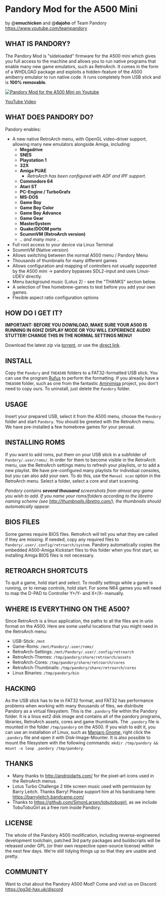 


# Pandory Mod for the A500 Mini
by @**emuchicken** and @**dajoho** of Team Pandory https://www.youtube.com/teampandory

## WHAT IS PANDORY?

The Pandory Mod is "sideloaded" firmware for the A500 mini which gives you full access to the machine and allows you to run native programs that enable many new game emulators, such as RetroArch. It comes in the form of a WHDLOAD package and exploits a hidden-feature of the A500 amiberry emulator to run native code. It runs completely from USB stick and is **100% removable**.

[![Pandory Mod for the A500 Mini on Youtube](https://i1.ytimg.com/vi/LpL2f1RfqBQ/hqdefault.jpg)](https://www.youtube.com/watch?v=LpL2f1RfqBQ)

[YouTube Video](https://www.youtube.com/watch?v=LpL2f1RfqBQ)


## WHAT DOES PANDORY DO?
Pandory enables:
- A new native RetroArch menu, with OpenGL video-driver support, allowing many new emulators alongside Amiga, including:
    - **Megadrive**
    - **SNES**
    - **Playstation 1**
    - **32X**
    - **Amiga PUAE**
        - *RetroArch has been configured with ADF and IPF support.*
    - **Commodore 64**
    - **Atari ST**
    - **PC-Engine / TurboGrafx**
    - **MS-DOS**
    - **Game Boy**
    - **Game Boy Color**
    - **Game Boy Advance**
    - **Game Gear**
    - **MasterSystem**
    - **Quake/DOOM ports**
    - **ScummVM (RetroArch version)**
    - *.. and many more ..*
- Full root access to your device via Linux Terminal
- ScummVM (Native version)
- Allows switching between the normal A500 menu / Pandory Menu
- Thousands of thumbnails for many different games
- Allows configuration and mapping of controllers not usually supported by the A500 mini -> pandory bypasses SDL2-input and uses Linux-UDEV directly.
- Menu background music (Lotus 2) - see the "THANKS" section below.
- A selection of free homebrew-games to test before you add your own games.
- Flexible aspect ratio configuration options

## HOW DO I GET IT?

**IMPORTANT: BEFORE YOU DOWNLOAD, MAKE SURE YOUR A500 IS RUNNING IN 60HZ DISPLAY MODE OR YOU WILL EXPERIENCE AUDIO STUTTER! CHANGE THIS IN THE NORMAL SETTINGS MENU!**

Download the latest zip via [torrent](https://github.com/emuchicken/pandory-a500/releases/download/v1/pandory-a500-v1-20220511.torrent), or use the [direct link](https://github.com/emuchicken/pandory-a500/releases/download/v1/pandory-a500-v1-20220511.zip).

## INSTALL

Copy the `Pandory` and `THEA500` folders to a FAT32-formatted USB stick. You can use the program [Rufus](https://rufus.ie/downloads/) to perform the formatting. If you already have a `THEA500` folder, such as one from the fantastic [Aminimiga](https://www.aminimiga.com/) project, you don't need to copy ours. To uninstall, just delete the `Pandory` folder.


## USAGE

Insert your prepared USB, select it from the A500 menu, choose the `Pandory` folder and start `Pandory`. You should be greeted with the RetroArch menu. We have pre-installed a few homebrew games for your perusal.


## INSTALLING ROMS

If you want to add roms, put them on your USB stick in a subfolder of `Pandory/.user/roms/`. In order for them to become visible in the RetroArch menu, use the RetroArch settings menu to refresh your playlists, or to add a new playlist. We have pre-configured many playlists for individual consoles, but you can also add your own. To do this, use the `Manual scan` option in the RetroArch menu. Select a folder, select a core and start scanning. 

*Pandory contains **several thousand** screenshots from almost any game you wish to add. If you name your roms/folders according to the libretro naming scheme (see http://thumbnails.libretro.com/), the thumbnails should automatically appear.*


## BIOS FILES

Some games require BIOS files. RetroArch will tell you what they are called if they are missing. If needed, copy any required files to `Pandory/.user/.config/retroarch/system`.  Pandory automatically copies the embedded A500-Amiga Kickstart files to this folder when you first start, so installing Amiga BIOS files is not necessary.


## RETROARCH SHORTCUTS

To quit a game, hold start and select.
To modify settings while a game is running, or to remap controls, hold start. For some N64 games you will need to map the D-PAD to Controller Y+/Y- and X+/X- manually.


## WHERE IS EVERYTHING ON THE A500?

Since RetroArch is a linux application, the paths to all the files are in unix format on the A500. Here are some useful locations that you might need in the RetroArch menu:

- USB-Stick: `/mnt`
- Game-Roms: `/mnt/Pandory/.user/roms/`
- RetroArch-Settings: `/mnt/Pandory/.user/.config/retroarch`
- RetroArch-Themes: `/tmp/pandory/share/retroarch/assets`
- RetroArch-Cores: `/tmp/pandory/share/retroarch/cores`
- RetroArch-Thumbnails: `/tmp/pandory/share/retroarch/cores` 
- Linux Binaries: `/tmp/pandory/bin`

## HACKING

As the USB stick has to be in FAT32 format, and FAT32 has performance problems when working with many thousands of files, we distribute Pandory as a virtual filesystem. This is the `.pandory` file within the Pandory folder. It is a linux ext2 disk image and contains all of the pandory programs, libraries, RetroArch assets, cores and game thumbnails. The `.pandory` file is mounted in the folder `/tmp/pandory` on the A500. If you wish to edit it, you can use an installation of Linux, such as [Manjaro Gnome,](https://manjaro.org/downloads/official/gnome/) right click the `.pandory` file and open it with Disk-Image-Mounter. It is also possible to mount the filesystem with the following commands:  `mkdir /tmp/pandory && mount -o loop .pandory /tmp/pandory`.

## THANKS

- Many thanks to http://androidarts.com/ for the pixel-art icons used in the RetroArch menus.
- Lotus Turbo Challenge 2 title screen music used with permission by Barry Leitch. Thanks Barry! Please support him at his bandcamp here: https://barryleitch.bandcamp.com/
- Thanks to https://github.com/SimonLarsen/tobutobugirl, as we include TobuTobuGirl as a free rom inside Pandory.

## LICENSE 
The whole of the Pandory A500 modification, including reverse-engineered development toolchain, patched 3rd party packages and buildscripts will be released under GPL (or their own respective open-source license) within the next few days. We're still tidying things up so that they are usable and pretty.

## COMMUNITY

Want to chat about the Pandory A500 Mod? Come and visit us on Discord: https://pg3d-hax.uk/discord 
